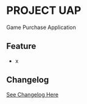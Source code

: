 # PROJECT UAP

Game Purchase Application

## Feature

- x

## Changelog

[See Changelog Here](CHANGELOG.md)
